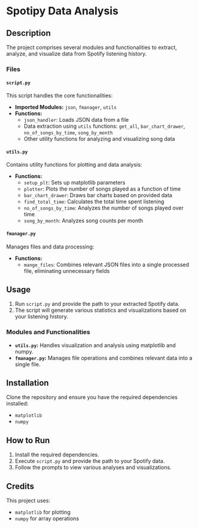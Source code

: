 # Spotipy Data Analysis

## Description

The project comprises several modules and functionalities to extract, analyze, and visualize data from Spotify listening history.

### Files

#### `script.py`

This script handles the core functionalities:

- **Imported Modules:** `json`, `fmanager`, `utils`
- **Functions:**
  - `json_handler`: Loads JSON data from a file
  - Data extraction using `utils` functions: `get_all`, `bar_chart_drawer`, `no_of_songs_by_time`, `song_by_month`
  - Other utility functions for analyzing and visualizing song data

#### `utils.py`

Contains utility functions for plotting and data analysis:

- **Functions:**
  - `setup_plt`: Sets up matplotlib parameters
  - `plotter`: Plots the number of songs played as a function of time
  - `bar_chart_drawer`: Draws bar charts based on provided data
  - `find_total_time`: Calculates the total time spent listening
  - `no_of_songs_by_time`: Analyzes the number of songs played over time
  - `song_by_month`: Analyzes song counts per month

#### `fmanager.py`

Manages files and data processing:

- **Functions:**
  - `mange_files`: Combines relevant JSON files into a single processed file, eliminating unnecessary fields

## Usage

1. Run `script.py` and provide the path to your extracted Spotify data.
2. The script will generate various statistics and visualizations based on your listening history.

### Modules and Functionalities

- **`utils.py`:** Handles visualization and analysis using matplotlib and numpy.
- **`fmanager.py`:** Manages file operations and combines relevant data into a single file.

## Installation

Clone the repository and ensure you have the required dependencies installed:
- `matplotlib`
- `numpy`

## How to Run

1. Install the required dependencies.
2. Execute `script.py` and provide the path to your Spotify data.
3. Follow the prompts to view various analyses and visualizations.

## Credits

This project uses:
- `matplotlib` for plotting
- `numpy` for array operations
